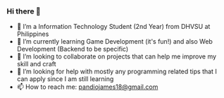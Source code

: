 ### Hi there 👋

- 🔭 I’m a Information Technology Student (2nd Year) from DHVSU at Philippines
- 🌱 I’m currently learning Game Development (it's fun!) and also Web Development (Backend to be specific)
- 👯 I’m looking to collaborate on projects that can help me improve my skill and craft
- 🤔 I’m looking for help with mostly any programming related tips that I can apply since I am still learning
- 📫 How to reach me: pandiojames18@gmail.com
<!--
**OneMapleLeaf/OneMapleLeaf** is a ✨ _special_ ✨ repository because its `README.md` (this file) appears on your GitHub profile.

Here are some ideas to get you started:

- 🔭 I’m a BSIT Student from Philippines
- 🌱 I’m currently learning Game Development (it's fun!) and also Web Development (Backend to be specific)
- 👯 I’m looking to collaborate on projects that can help me improve my skill and craft
- 🤔 I’m looking for help with mostly any programming related tips that I can apply since I am still learning
- 📫 How to reach me: pandiojames18@gmail.com

